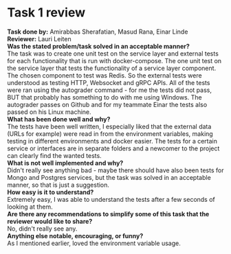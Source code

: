 
# Task 1 review
**Task done by:** Amirabbas Sherafatian, Masud Rana, Einar Linde \
**Reviewer:** Lauri Leiten \
**Was the stated problem/task solved in an acceptable manner?** \
The task was to create one unit test on the service layer and external tests for each functionality that is run with docker-compose.
The one unit test on the service layer that tests the functionality of a service layer component. The chosen component to test was Redis. 
So the external tests were understood as testing HTTP, Websocket and gRPC APIs.
All of the tests were ran using the autograder command  - for me the tests did not pass, BUT that probably has something to do with me using Windows. The autograder passes on Github and for my teammate Einar the tests also passed on his Linux machine. \
**What has been done well and why?** \
The tests have been well written, I especially liked that the external data (URLs for example) were read in from the environment variables, making testing in different environments and docker easier.
The tests for a certain service or interfaces are in separate folders and a newcomer to the project can clearly find the wanted tests. \
**What is not well implemented and why?**\
Didn't really see anything bad - maybe there should have also been tests for Mongo and Postgres services, but the task was solved in an acceptable manner, so that is just a suggestion. \
**How easy is it to understand?** \
Extremely easy, I was able to understand the tests after a few seconds of looking at them. \
**Are there any recommendations to simplify some of this task that the reviewer would like to share?** \
No, didn't really see any. \
**Anything else notable, encouraging, or funny?** \
As I mentioned earlier, loved the environment variable usage.
